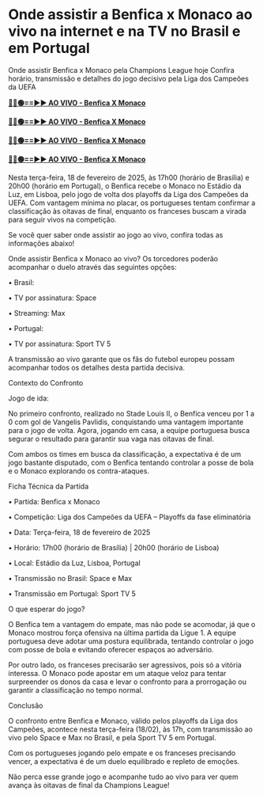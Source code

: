 # Onde assistir a Benfica x Monaco ao vivo na internet e na TV no Brasil e em Portugal

Onde assistir Benfica x Monaco pela Champions League hoje Confira horário, transmissão e detalhes do jogo decisivo pela Liga dos Campeões da UEFA

**[🔴🌐🟢==►► AO VIVO - Benfica X Monaco](https://tinyurl.com/4dwhr6d4)**

**[🔴🌐🟢==►► AO VIVO - Benfica X Monaco](https://tinyurl.com/4dwhr6d4)**

**[🔴🌐🟢==►► AO VIVO - Benfica X Monaco](https://tinyurl.com/4dwhr6d4)**

**[🔴🌐🟢==►► AO VIVO - Benfica X Monaco](https://tinyurl.com/4dwhr6d4)**

Nesta terça-feira, 18 de fevereiro de 2025, às 17h00 (horário de Brasília) e 20h00 (horário em Portugal), o Benfica recebe o Monaco no Estádio da Luz, em Lisboa, pelo jogo de volta dos playoffs da Liga dos Campeões da UEFA. Com vantagem mínima no placar, os portugueses tentam confirmar a classificação às oitavas de final, enquanto os franceses buscam a virada para seguir vivos na competição.

Se você quer saber onde assistir ao jogo ao vivo, confira todas as informações abaixo!


Onde assistir Benfica x Monaco ao vivo?
Os torcedores poderão acompanhar o duelo através das seguintes opções:

• Brasil:

• TV por assinatura: Space

• Streaming: Max

• Portugal:

• TV por assinatura: Sport TV 5


A transmissão ao vivo garante que os fãs do futebol europeu possam acompanhar todos os detalhes desta partida decisiva.

Contexto do Confronto

Jogo de ida:

No primeiro confronto, realizado no Stade Louis II, o Benfica venceu por 1 a 0 com gol de Vangelis Pavlidis, conquistando uma vantagem importante para o jogo de volta. Agora, jogando em casa, a equipe portuguesa busca segurar o resultado para garantir sua vaga nas oitavas de final.


Com ambos os times em busca da classificação, a expectativa é de um jogo bastante disputado, com o Benfica tentando controlar a posse de bola e o Monaco explorando os contra-ataques.

Ficha Técnica da Partida

• Partida: Benfica x Monaco

• Competição: Liga dos Campeões da UEFA – Playoffs da fase eliminatória

• Data: Terça-feira, 18 de fevereiro de 2025

• Horário: 17h00 (horário de Brasília) | 20h00 (horário de Lisboa)

• Local: Estádio da Luz, Lisboa, Portugal

• Transmissão no Brasil: Space e Max

• Transmissão em Portugal: Sport TV 5

O que esperar do jogo?

O Benfica tem a vantagem do empate, mas não pode se acomodar, já que o Monaco mostrou força ofensiva na última partida da Ligue 1. A equipe portuguesa deve adotar uma postura equilibrada, tentando controlar o jogo com posse de bola e evitando oferecer espaços ao adversário.

Por outro lado, os franceses precisarão ser agressivos, pois só a vitória interessa. O Monaco pode apostar em um ataque veloz para tentar surpreender os donos da casa e levar o confronto para a prorrogação ou garantir a classificação no tempo normal.

Conclusão

O confronto entre Benfica e Monaco, válido pelos playoffs da Liga dos Campeões, acontece nesta terça-feira (18/02), às 17h, com transmissão ao vivo pelo Space e Max no Brasil, e pela Sport TV 5 em Portugal.

Com os portugueses jogando pelo empate e os franceses precisando vencer, a expectativa é de um duelo equilibrado e repleto de emoções.

Não perca esse grande jogo e acompanhe tudo ao vivo para ver quem avança às oitavas de final da Champions League!
